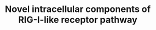 ---
annotations:
- id: PW:0000003
  parent: signaling pathway
  type: Pathway Ontology
  value: signaling pathway
- id: DOID:934
  parent: disease by infectious agent
  type: Disease Ontology
  value: viral infectious disease
- id: PW:0000819
  parent: signaling pathway
  type: Pathway Ontology
  value: signaling pathway in the innate immune response
authors:
- AlexanderPico
- Yt
- Khanspers
- Egonw
citedin:
- link: PMC9015122
  title: Understanding signaling and metabolic paths using semantified and harmonized
    information about biological interactions (2022)
- link: PMC7156751
  title: Modulation of stress and immune response by Amblyomin-X results in tumor
    cell death in a horse melanoma model (2020)
description: Viral pathogen RNA are recognized by host helicases called RIG-I-like
  receptors (RLRs) that include DDX58 (RIG-I), DHX58 (LGP2), IFIH1 (MDA5), SNW1, and
  DDX17. These RLR proteins then go on to initiate signaling pathways, triggering
  the innate antiviral response via production of type I interferons and inflammatory
  cytokines. RLR pathway genes are characterized by rapid evolution, viral protein
  interactions, limited sets of protein domains, specific TF regulation, and densely
  connected interaction networks. The study by van der Lee et al. (2015) identfied
  novel components, DDX17 and SNW1, for the RIG-I pathway.    Proteins on this pathway
  have targeted assays available via the [https://assays.cancer.gov/available_assays?wp_id=WP3865
  CPTAC Assay Portal]
last-edited: 2019-09-05
ndex: fa3d0ff2-8b67-11eb-9e72-0ac135e8bacf
organisms:
- Homo sapiens
redirect_from:
- /index.php/Pathway:WP3865
- /instance/WP3865
- /instance/WP3865_r123636
revision: r123636
schema-jsonld:
- '@context': https://schema.org/
  '@id': https://wikipathways.github.io/pathways/WP3865.html
  '@type': Dataset
  creator:
    '@type': Organization
    name: WikiPathways
  description: Viral pathogen RNA are recognized by host helicases called RIG-I-like
    receptors (RLRs) that include DDX58 (RIG-I), DHX58 (LGP2), IFIH1 (MDA5), SNW1,
    and DDX17. These RLR proteins then go on to initiate signaling pathways, triggering
    the innate antiviral response via production of type I interferons and inflammatory
    cytokines. RLR pathway genes are characterized by rapid evolution, viral protein
    interactions, limited sets of protein domains, specific TF regulation, and densely
    connected interaction networks. The study by van der Lee et al. (2015) identfied
    novel components, DDX17 and SNW1, for the RIG-I pathway.    Proteins on this pathway
    have targeted assays available via the [https://assays.cancer.gov/available_assays?wp_id=WP3865
    CPTAC Assay Portal]
  keywords:
  - ATG12
  - ATG5
  - AZI2
  - CASP10
  - CASP8
  - CHUK
  - CXCL10
  - CXCL12
  - CXCL8
  - CYLD
  - DAK
  - DDX17
  - DDX3X
  - DDX3Y
  - DDX58
  - DHX58
  - FADD
  - IFIH1
  - IFNA1
  - IFNB1
  - IFNE
  - IFNG
  - IFNK
  - IKBKB
  - IKBKE
  - IKBKG
  - IRF3
  - IRF7
  - ISG15
  - MAP3K1
  - MAP3K7
  - MAPK10
  - MAPK11
  - MAPK12
  - MAPK13
  - MAPK14
  - MAPK8
  - MAPK9
  - MAVS
  - NFKB1
  - NFKBIA
  - NFKBIB
  - NLRX1
  - OTUD5
  - PIN1
  - RELA
  - RIPK1
  - RNF125
  - SIKE1
  - SNW1
  - TANK
  - TBK1
  - TBKBP1
  - TMEM173
  - TNFA
  - TRADD
  - TRAF2
  - TRAF3
  - TRAF6
  - TRIM25
  license: CC0
  name: Novel intracellular components of RIG-I-like receptor pathway
seo: CreativeWork
title: Novel intracellular components of RIG-I-like receptor pathway
wpid: WP3865
---